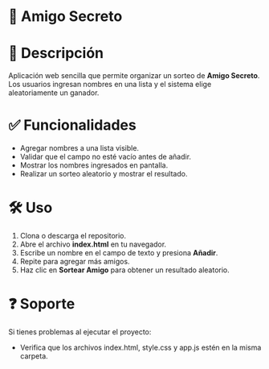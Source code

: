 # 🎁 Amigo Secreto

#   📌 Descripción  
Aplicación web sencilla que permite organizar un sorteo de **Amigo Secreto**.  
Los usuarios ingresan nombres en una lista y el sistema elige aleatoriamente un ganador.  

# ✅ Funcionalidades  
- Agregar nombres a una lista visible.  
- Validar que el campo no esté vacío antes de añadir.  
- Mostrar los nombres ingresados en pantalla.  
- Realizar un sorteo aleatorio y mostrar el resultado.
  
# 🛠️ Uso  
1. Clona o descarga el repositorio.  
2. Abre el archivo **index.html** en tu navegador.  
3. Escribe un nombre en el campo de texto y presiona **Añadir**.  
4. Repite para agregar más amigos.  
5. Haz clic en **Sortear Amigo** para obtener un resultado aleatorio.

# ❓ Soporte  
Si tienes problemas al ejecutar el proyecto:  
- Verifica que los archivos index.html, style.css y app.js estén en la misma carpeta.

